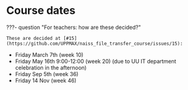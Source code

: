 # Course dates

???- question "For teachers: how are these decided?"

    These are decided at [#15](https://github.com/UPPMAX/naiss_file_transfer_course/issues/15):

- Friday March 7th (week 10)
- Friday May 16th 9:00-12:00 (week 20) (due to UU IT department celebration in the afternoon)
- Friday Sep 5th (week 36)
- Friday 14 Nov (week 46)
